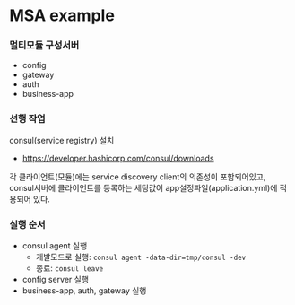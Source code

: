 # MSA example

### 멀티모듈 구성서버
- config
- gateway
- auth
- business-app

### 선행 작업
consul(service registry) 설치
* https://developer.hashicorp.com/consul/downloads


각 클라이언트(모듈)에는 service discovery client의 의존성이 포함되어있고,  
consul서버에 클라이언트를 등록하는 세팅값이 app설정파일(application.yml)에 적용되어 있다.

### 실행 순서
- consul agent 실행 
  - 개발모드로 실행: `consul agent -data-dir=tmp/consul -dev` 
  - 종료: `consul leave`
- config server 실행
- business-app, auth, gateway 실행
